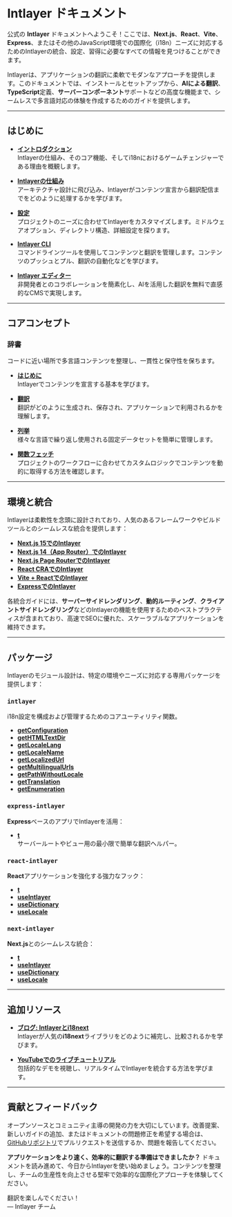 # Intlayer ドキュメント

公式の **Intlayer** ドキュメントへようこそ！ここでは、**Next.js**、**React**、**Vite**、**Express**、またはその他のJavaScript環境での国際化（i18n）ニーズに対応するためのIntlayerの統合、設定、習得に必要なすべての情報を見つけることができます。

Intlayerは、アプリケーションの翻訳に柔軟でモダンなアプローチを提供します。このドキュメントでは、インストールとセットアップから、**AIによる翻訳**、**TypeScript**定義、**サーバーコンポーネント**サポートなどの高度な機能まで、シームレスで多言語対応の体験を作成するためのガイドを提供します。

---

## はじめに

- **[イントロダクション](https://github.com/aymericzip/intlayer/blob/main/docs/ja/introduction.md)**  
  Intlayerの仕組み、そのコア機能、そしてi18nにおけるゲームチェンジャーである理由を概観します。

- **[Intlayerの仕組み](https://github.com/aymericzip/intlayer/blob/main/docs/ja/how_works_intlayer.md)**  
  アーキテクチャ設計に飛び込み、Intlayerがコンテンツ宣言から翻訳配信までをどのように処理するかを学びます。

- **[設定](https://github.com/aymericzip/intlayer/blob/main/docs/ja/configuration.md)**  
  プロジェクトのニーズに合わせてIntlayerをカスタマイズします。ミドルウェアオプション、ディレクトリ構造、詳細設定を探ります。

- **[Intlayer CLI](https://github.com/aymericzip/intlayer/blob/main/docs/ja/intlayer_cli.md)**  
  コマンドラインツールを使用してコンテンツと翻訳を管理します。コンテンツのプッシュとプル、翻訳の自動化などを学びます。

- **[Intlayer エディター](https://github.com/aymericzip/intlayer/blob/main/docs/ja/intlayer_visual_editor.md)**  
  非開発者とのコラボレーションを簡素化し、AIを活用した翻訳を無料で直感的なCMSで実現します。

---

## コアコンセプト

### 辞書

コードに近い場所で多言語コンテンツを整理し、一貫性と保守性を保ちます。

- **[はじめに](https://github.com/aymericzip/intlayer/blob/main/docs/ja/dictionary/get_started.md)**  
  Intlayerでコンテンツを宣言する基本を学びます。

- **[翻訳](https://github.com/aymericzip/intlayer/blob/main/docs/ja/dictionary/translation.md)**  
  翻訳がどのように生成され、保存され、アプリケーションで利用されるかを理解します。

- **[列挙](https://github.com/aymericzip/intlayer/blob/main/docs/ja/dictionary/enumeration.md)**  
  様々な言語で繰り返し使用される固定データセットを簡単に管理します。

- **[関数フェッチ](https://github.com/aymericzip/intlayer/blob/main/docs/ja/dictionary/function_fetching.md)**  
  プロジェクトのワークフローに合わせてカスタムロジックでコンテンツを動的に取得する方法を確認します。

---

## 環境と統合

Intlayerは柔軟性を念頭に設計されており、人気のあるフレームワークやビルドツールとのシームレスな統合を提供します：

- **[Next.js 15でのIntlayer](https://github.com/aymericzip/intlayer/blob/main/docs/ja/intlayer_with_nextjs_15.md)**
- **[Next.js 14（App Router）でのIntlayer](https://github.com/aymericzip/intlayer/blob/main/docs/ja/intlayer_with_nextjs_14.md)**
- **[Next.js Page RouterでのIntlayer](https://github.com/aymericzip/intlayer/blob/main/docs/ja/intlayer_with_nextjs_page_router.md)**
- **[React CRAでのIntlayer](https://github.com/aymericzip/intlayer/blob/main/docs/ja/intlayer_with_create_react_app.md)**
- **[Vite + ReactでのIntlayer](https://github.com/aymericzip/intlayer/blob/main/docs/ja/intlayer_with_vite+react.md)**
- **[ExpressでのIntlayer](https://github.com/aymericzip/intlayer/blob/main/docs/ja/intlayer_with_express.md)**

各統合ガイドには、**サーバーサイドレンダリング**、**動的ルーティング**、**クライアントサイドレンダリング**などのIntlayerの機能を使用するためのベストプラクティスが含まれており、高速でSEOに優れた、スケーラブルなアプリケーションを維持できます。

---

## パッケージ

Intlayerのモジュール設計は、特定の環境やニーズに対応する専用パッケージを提供します：

### `intlayer`

i18n設定を構成および管理するためのコアユーティリティ関数。

- **[getConfiguration](https://github.com/aymericzip/intlayer/blob/main/docs/ja/packages/intlayer/getConfiguration.md)**
- **[getHTMLTextDir](https://github.com/aymericzip/intlayer/blob/main/docs/ja/packages/intlayer/getHTMLTextDir.md)**
- **[getLocaleLang](https://github.com/aymericzip/intlayer/blob/main/docs/ja/packages/intlayer/getLocaleLang.md)**
- **[getLocaleName](https://github.com/aymericzip/intlayer/blob/main/docs/ja/packages/intlayer/getLocaleName.md)**
- **[getLocalizedUrl](https://github.com/aymericzip/intlayer/blob/main/docs/ja/packages/intlayer/getLocalizedUrl.md)**
- **[getMultilingualUrls](https://github.com/aymericzip/intlayer/blob/main/docs/ja/packages/intlayer/getMultilingualUrls.md)**
- **[getPathWithoutLocale](https://github.com/aymericzip/intlayer/blob/main/docs/ja/packages/intlayer/getPathWithoutLocale.md)**
- **[getTranslation](https://github.com/aymericzip/intlayer/blob/main/docs/ja/packages/intlayer/getTranslation.md)**
- **[getEnumeration](https://github.com/aymericzip/intlayer/blob/main/docs/ja/packages/intlayer/getEnumeration.md)**

### `express-intlayer`

**Express**ベースのアプリでIntlayerを活用：

- **[t](https://github.com/aymericzip/intlayer/blob/main/docs/ja/packages/express-intlayer/t.md)**  
  サーバールートやビュー用の最小限で簡単な翻訳ヘルパー。

### `react-intlayer`

**React**アプリケーションを強化する強力なフック：

- **[t](https://github.com/aymericzip/intlayer/blob/main/docs/ja/packages/react-intlayer/t.md)**
- **[useIntlayer](https://github.com/aymericzip/intlayer/blob/main/docs/ja/packages/react-intlayer/useIntlayer.md)**
- **[useDictionary](https://github.com/aymericzip/intlayer/blob/main/docs/ja/packages/react-intlayer/useDictionary.md)**
- **[useLocale](https://github.com/aymericzip/intlayer/blob/main/docs/ja/packages/react-intlayer/useLocale.md)**

### `next-intlayer`

**Next.js**とのシームレスな統合：

- **[t](https://github.com/aymericzip/intlayer/blob/main/docs/ja/packages/next-intlayer/t.md)**
- **[useIntlayer](https://github.com/aymericzip/intlayer/blob/main/docs/ja/packages/next-intlayer/useIntlayer.md)**
- **[useDictionary](https://github.com/aymericzip/intlayer/blob/main/docs/ja/packages/next-intlayer/useDictionary.md)**
- **[useLocale](https://github.com/aymericzip/intlayer/blob/main/docs/ja/packages/next-intlayer/useLocale.md)**

---

## 追加リソース

- **[ブログ: Intlayerとi18next](https://github.com/aymericzip/intlayer/blob/main/docs/ja/intlayer_with_i18next.md)**  
  Intlayerが人気の**i18next**ライブラリをどのように補完し、比較されるかを学びます。

- **[YouTubeでのライブチュートリアル](https://youtu.be/W2G7KxuSD4c?si=GyU_KpVhr61razRw)**  
  包括的なデモを視聴し、リアルタイムでIntlayerを統合する方法を学びます。

---

## 貢献とフィードバック

オープンソースとコミュニティ主導の開発の力を大切にしています。改善提案、新しいガイドの追加、またはドキュメントの問題修正を希望する場合は、[GitHubリポジトリ](https://github.com/aymericzip/intlayer/blob/main/docs)でプルリクエストを送信するか、問題を報告してください。

**アプリケーションをより速く、効率的に翻訳する準備はできましたか？** ドキュメントを読み進めて、今日からIntlayerを使い始めましょう。コンテンツを整理し、チームの生産性を向上させる堅牢で効率的な国際化アプローチを体験してください。

翻訳を楽しんでください！  
— Intlayer チーム
